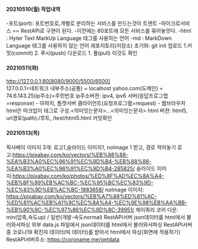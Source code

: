 #### 20210510(월) 작업내역
-포트(port): 포트번호로,개별로 분리하는 서비스를 만드는것이 트렌트
-마이크로서비스 == RestAPi로 구현이 된다.
-이전에는 80포트에 모든 서비스를 묶어놓앗다.
-html : Hyter Text MarkUp Language 태그를 사용하는 언어
-md : MarkDown Language 태그를 사용하지 않는 언어
레포지토리(저장소) 초기와: git init
업로드 1.커밋(commit) 2. 푸시(push)
다운로드 1. 풀(pull)
이것도 확인
#### 20210511(화)
http://127.0.0.1:80[8080/9000/5500/6500]  
127.0.0.1=네트워크 내부주소(공통) = localhost
yahoo.com(도메인) = 74.6.143.25(ip주소)=주민번호
ip주소버젼: ipv4, ipv6 
서버(응답프로그랩=response) - 아파치, 톰캣서버
클라이언트(요청프로그램=request) - 웹브라우저
html은 마크업이 태그로 구성.<의미잇는문자>...<의미잇는문자>
html 버젼: html5,
url경로(path):/루트, /test/html5.html
커밋확인
#### 20210513(목)
픽사베이 이미지 3개: 로고1,슬라이드 이미지1, noImage 1 받고, 경로 적어놓기
로고:https://pixabay.com/ko/vectors/%EB%88%88-%EA%B3%A0%EC%96%91%EC%9D%B4-%EB%88%88-%EA%B3%A0%EC%96%91%EC%9D%B4-285825/
슬라이드 이미지:https://pixabay.com/ko/photos/%ED%8F%AD%EC%8A%A4-%EB%8F%99%EB%AC%BC-%EC%95%BC%EC%83%9D-%EC%83%9D%EB%AC%BC-1883658/
noImage 이미지: https://pixabay.com/ko/vectors/%EB%A7%88%ED%81%AC-%ED%81%AC%EB%A1%9C%EC%8A%A4-%EC%9E%98%EB%AA%BB-%EB%90%9C-%EC%97%86%EC%9D%8C-39951/
제이쿼리 코어 다운: min(압축,속도up) / 일반(개발-속도normal)
RestAPI서버 json데이터를 html에서 불러와서파싱
외부 data.js 파일에서 json데이터를 html에서 불러와서파싱
RestAPI서버 중 코로나19 확진자 데이터(빅 데이터)를 받아서 html에서 파싱(화면에 적용하기)
RestAPI서버주소: https://coroname.me/getdata